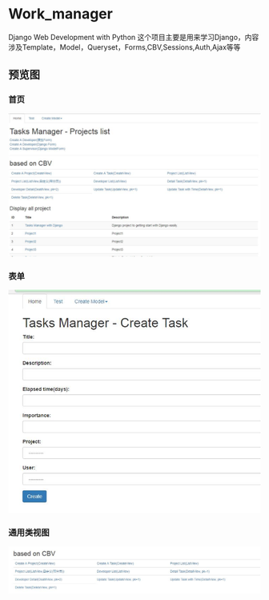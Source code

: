 # Work_manager
Django Web Development with Python
这个项目主要是用来学习Django，内容涉及Template，Model，Queryset，Forms,CBV,Sessions,Auth,Ajax等等

## 预览图

### 首页
![主页](https://github.com/jwh5566/Work_manager/blob/master/static/images/index.jpg)

### 表单
![主页](https://github.com/jwh5566/Work_manager/blob/master/static/images/create.jpg)

### 通用类视图
![主页](https://github.com/jwh5566/Work_manager/blob/master/static/images/cbv.jpg)
